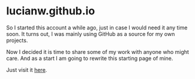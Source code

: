 # lucianw.github.io

So I started this account a while ago, just in case I would need it any time soon.
It turns out, I was mainly using GitHub as a source for my own projects.

Now I decided it is time to share some of my work with anyone who might care.
And as a start I am going to rewrite this starting page of mine.

Just visit it [here](http://weber.xyz/).